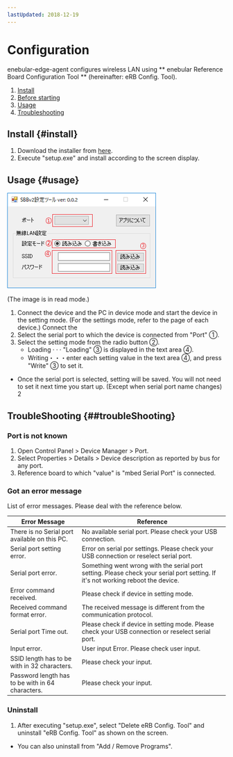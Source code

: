 ```yaml
---
lastUpdated: 2018-12-19
---
```


# Configuration

enebular-edge-agent configures wireless LAN using ** enebular Reference Board Configuration Tool ** (hereinafter: eRB Config. Tool).

1. [Install](#install)
1. [Before starting](#before)
1. [Usage](#usage)
1. [Troubleshooting](#troubleShooting)

## Install {#install}

1. Download the installer from [here](xxxxxxxxx).
1. Execute "setup.exe" and install according to the screen display.

## Usage {#usage}

![Application screen](./../../img/EnebularEdgeAgent/Configuration-GUI.png)

(The image is in read mode.)

1. Connect the device and the PC in device mode and start the device in the setting mode. (For the settings mode, refer to the page of each device.)
   Connect the
1. Select the serial port to which the device is connected from "Port" ①.
1. Select the setting mode from the radio button ②.
   - Loading · · · "Loading" ③ is displayed in the text area ④.
   - Writing・・・enter each setting value in the text area ④, and press "Write" ③ to set it.

- Once the serial port is selected, setting will be saved. You will not need to set it next time you start up. (Except when serial port name changes)
  2

## TroubleShooting {##troubleShooting}

### Port is not known

1. Open Control Panel > Device Manager > Port.
1. Select Properties > Details > Device description as reported by bus for any port.
1. Reference board to which "value" is "mbed Serial Port" is connected.

### Got an error message

List of error messages. Please deal with the reference below.

| Error Message                                    | Reference                                                                                                                        |
| ------------------------------------------------ | -------------------------------------------------------------------------------------------------------------------------------- |
| There is no Serial port available on this PC.    | No available serial port. Please check your USB connection.                                                                      |
| Serial port setting error.                       | Error on serial por settings. Please check your USB connection or reselect serial port.                                          |
| Serial port error.                               | Something went wrong with the serial port setting. Please check your serial port setting. If it's not working reboot the device. |
| Error command received.                          | Please check if device in setting mode.                                                                                          |
| Received command format error.                   | The received message is different from the communication protocol.                                                               |
| Serial port Time out.                            | Please check if device in setting mode. Please check your USB connection or reselect serial port.                                |
| Input error.                                     | User input Error. Please check user input.                                                                                       |
| SSID length has to be with in 32 characters.     | Please check your input.                                                                                                         |
| Password length has to be with in 64 characters. | Please check your input.                                                                                                         |

### Uninstall

1. After executing "setup.exe", select "Delete eRB Config. Tool" and uninstall "eRB Config. Tool" as shown on the screen.

- You can also uninstall from "Add / Remove Programs".
